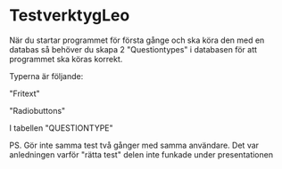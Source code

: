 # TestverktygLeo

När du startar programmet för första gånge och ska köra den med en databas så behöver du skapa 2 "Questiontypes" i databasen för att programmet ska köras korrekt.

Typerna är följande:

"Fritext"

"Radiobuttons"

I tabellen "QUESTIONTYPE"




PS. Gör inte samma test två gånger med samma användare. Det var anledningen varför "rätta test" delen inte funkade under presentationen
